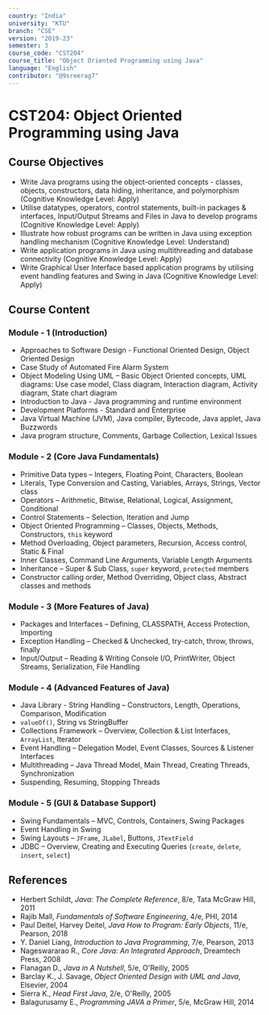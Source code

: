 ```yaml
---
country: "India"
university: "KTU"
branch: "CSE"
version: "2019-23"
semester: 3
course_code: "CST204"
course_title: "Object Oriented Programming using Java"
language: "English"
contributor: "@9sreerag7"
---
```


# CST204: Object Oriented Programming using Java

## Course Objectives

* Write Java programs using the object-oriented concepts - classes, objects, constructors, data hiding, inheritance, and polymorphism (Cognitive Knowledge Level: Apply)  
* Utilise datatypes, operators, control statements, built-in packages & interfaces, Input/Output Streams and Files in Java to develop programs (Cognitive Knowledge Level: Apply)  
* Illustrate how robust programs can be written in Java using exception handling mechanism (Cognitive Knowledge Level: Understand)  
* Write application programs in Java using multithreading and database connectivity (Cognitive Knowledge Level: Apply)  
* Write Graphical User Interface based application programs by utilising event handling features and Swing in Java (Cognitive Knowledge Level: Apply)  

## Course Content

### Module - 1 (Introduction)
* Approaches to Software Design - Functional Oriented Design, Object Oriented Design  
* Case Study of Automated Fire Alarm System  
* Object Modeling Using UML – Basic Object Oriented concepts, UML diagrams: Use case model, Class diagram, Interaction diagram, Activity diagram, State chart diagram  
* Introduction to Java - Java programming and runtime environment  
* Development Platforms - Standard and Enterprise  
* Java Virtual Machine (JVM), Java compiler, Bytecode, Java applet, Java Buzzwords  
* Java program structure, Comments, Garbage Collection, Lexical Issues  

### Module - 2 (Core Java Fundamentals)
* Primitive Data types – Integers, Floating Point, Characters, Boolean  
* Literals, Type Conversion and Casting, Variables, Arrays, Strings, Vector class  
* Operators – Arithmetic, Bitwise, Relational, Logical, Assignment, Conditional  
* Control Statements – Selection, Iteration and Jump  
* Object Oriented Programming – Classes, Objects, Methods, Constructors, `this` keyword  
* Method Overloading, Object parameters, Recursion, Access control, Static & Final  
* Inner Classes, Command Line Arguments, Variable Length Arguments  
* Inheritance – Super & Sub Class, `super` keyword, `protected` members  
* Constructor calling order, Method Overriding, Object class, Abstract classes and methods  

### Module - 3 (More Features of Java)
* Packages and Interfaces – Defining, CLASSPATH, Access Protection, Importing  
* Exception Handling – Checked & Unchecked, try-catch, throw, throws, finally  
* Input/Output – Reading & Writing Console I/O, PrintWriter, Object Streams, Serialization, File Handling  

### Module - 4 (Advanced Features of Java)
* Java Library - String Handling – Constructors, Length, Operations, Comparison, Modification  
* `valueOf()`, String vs StringBuffer  
* Collections Framework – Overview, Collection & List Interfaces, `ArrayList`, Iterator  
* Event Handling – Delegation Model, Event Classes, Sources & Listener Interfaces  
* Multithreading – Java Thread Model, Main Thread, Creating Threads, Synchronization  
* Suspending, Resuming, Stopping Threads  

### Module - 5 (GUI & Database Support)
* Swing Fundamentals – MVC, Controls, Containers, Swing Packages  
* Event Handling in Swing  
* Swing Layouts – `JFrame`, `JLabel`, Buttons, `JTextField`  
* JDBC – Overview, Creating and Executing Queries (`create`, `delete`, `insert`, `select`)  

## References

* Herbert Schildt, *Java: The Complete Reference*, 8/e, Tata McGraw Hill, 2011  
* Rajib Mall, *Fundamentals of Software Engineering*, 4/e, PHI, 2014  
* Paul Deitel, Harvey Deitel, *Java How to Program: Early Objects*, 11/e, Pearson, 2018  
* Y. Daniel Liang, *Introduction to Java Programming*, 7/e, Pearson, 2013  
* Nageswararao R., *Core Java: An Integrated Approach*, Dreamtech Press, 2008  
* Flanagan D., *Java in A Nutshell*, 5/e, O'Reilly, 2005  
* Barclay K., J. Savage, *Object Oriented Design with UML and Java*, Elsevier, 2004  
* Sierra K., *Head First Java*, 2/e, O'Reilly, 2005  
* Balagurusamy E., *Programming JAVA a Primer*, 5/e, McGraw Hill, 2014  
